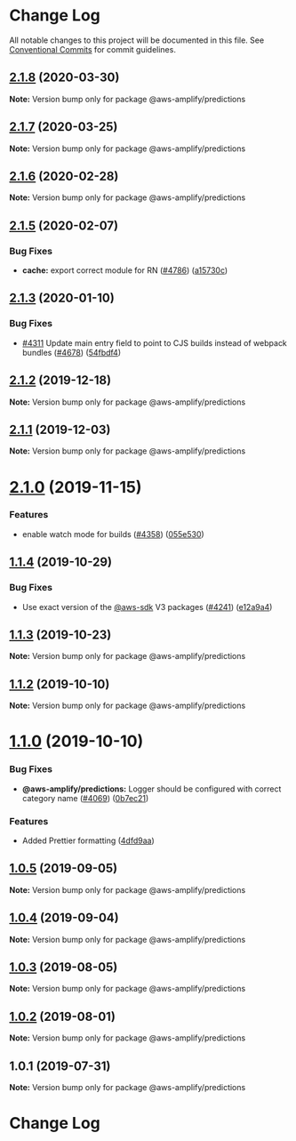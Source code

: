 # Change Log

All notable changes to this project will be documented in this file.
See [Conventional Commits](https://conventionalcommits.org) for commit guidelines.

## [2.1.8](https://github.com/aws-amplify/amplify-js/compare/@aws-amplify/predictions@2.1.7...@aws-amplify/predictions@2.1.8) (2020-03-30)

**Note:** Version bump only for package @aws-amplify/predictions





## [2.1.7](https://github.com/aws-amplify/amplify-js/compare/@aws-amplify/predictions@2.1.6...@aws-amplify/predictions@2.1.7) (2020-03-25)

**Note:** Version bump only for package @aws-amplify/predictions





## [2.1.6](https://github.com/aws-amplify/amplify-js/compare/@aws-amplify/predictions@2.1.5...@aws-amplify/predictions@2.1.6) (2020-02-28)

**Note:** Version bump only for package @aws-amplify/predictions





## [2.1.5](https://github.com/aws-amplify/amplify-js/compare/@aws-amplify/predictions@2.1.3...@aws-amplify/predictions@2.1.5) (2020-02-07)


### Bug Fixes

* **cache:** export correct module for RN ([#4786](https://github.com/aws-amplify/amplify-js/issues/4786)) ([a15730c](https://github.com/aws-amplify/amplify-js/commit/a15730cc50692d9d31a0f586c3544b3dcdbea659))





## [2.1.3](https://github.com/aws-amplify/amplify-js/compare/@aws-amplify/predictions@2.1.2...@aws-amplify/predictions@2.1.3) (2020-01-10)


### Bug Fixes

* [#4311](https://github.com/aws-amplify/amplify-js/issues/4311) Update main entry field to point to CJS builds instead of webpack bundles ([#4678](https://github.com/aws-amplify/amplify-js/issues/4678)) ([54fbdf4](https://github.com/aws-amplify/amplify-js/commit/54fbdf4b1393567735fb7b5f4144db273f1a5f6a))





## [2.1.2](https://github.com/aws-amplify/amplify-js/compare/@aws-amplify/predictions@2.1.1...@aws-amplify/predictions@2.1.2) (2019-12-18)

**Note:** Version bump only for package @aws-amplify/predictions





## [2.1.1](https://github.com/aws-amplify/amplify-js/compare/@aws-amplify/predictions@2.1.0...@aws-amplify/predictions@2.1.1) (2019-12-03)

**Note:** Version bump only for package @aws-amplify/predictions





# [2.1.0](https://github.com/aws-amplify/amplify-js/compare/@aws-amplify/predictions@1.1.4...@aws-amplify/predictions@2.1.0) (2019-11-15)


### Features

* enable watch mode for builds ([#4358](https://github.com/aws-amplify/amplify-js/issues/4358)) ([055e530](https://github.com/aws-amplify/amplify-js/commit/055e5308efc308ae6beee78f8963bb2f812e1f85))





## [1.1.4](https://github.com/aws-amplify/amplify-js/compare/@aws-amplify/predictions@1.1.3...@aws-amplify/predictions@1.1.4) (2019-10-29)


### Bug Fixes

* Use exact version of the [@aws-sdk](https://github.com/aws-sdk) V3 packages ([#4241](https://github.com/aws-amplify/amplify-js/issues/4241)) ([e12a9a4](https://github.com/aws-amplify/amplify-js/commit/e12a9a490c35a495101bad2352907c8a7e2255b5))





## [1.1.3](https://github.com/aws-amplify/amplify-js/compare/@aws-amplify/predictions@1.1.2...@aws-amplify/predictions@1.1.3) (2019-10-23)

**Note:** Version bump only for package @aws-amplify/predictions





## [1.1.2](https://github.com/aws/aws-amplify/compare/@aws-amplify/predictions@1.1.0...@aws-amplify/predictions@1.1.2) (2019-10-10)

**Note:** Version bump only for package @aws-amplify/predictions





# [1.1.0](https://github.com/aws/aws-amplify/compare/@aws-amplify/predictions@1.0.5...@aws-amplify/predictions@1.1.0) (2019-10-10)


### Bug Fixes

* **@aws-amplify/predictions:** Logger should be configured with correct category name ([#4069](https://github.com/aws/aws-amplify/issues/4069)) ([0b7ec21](https://github.com/aws/aws-amplify/commit/0b7ec212960e87d88b30ef8bf7028f19f041dac1))


### Features

* Added Prettier formatting ([4dfd9aa](https://github.com/aws/aws-amplify/commit/4dfd9aa9ab900307c9d17c68448a6ca4aa08fd5a))





## [1.0.5](https://github.com/aws/aws-amplify/compare/@aws-amplify/predictions@1.0.4...@aws-amplify/predictions@1.0.5) (2019-09-05)

**Note:** Version bump only for package @aws-amplify/predictions

## [1.0.4](https://github.com/aws/aws-amplify/compare/@aws-amplify/predictions@1.0.3...@aws-amplify/predictions@1.0.4) (2019-09-04)

**Note:** Version bump only for package @aws-amplify/predictions

## [1.0.3](https://github.com/aws/aws-amplify/compare/@aws-amplify/predictions@1.0.2...@aws-amplify/predictions@1.0.3) (2019-08-05)

**Note:** Version bump only for package @aws-amplify/predictions

## [1.0.2](https://github.com/aws/aws-amplify/compare/@aws-amplify/predictions@1.0.1...@aws-amplify/predictions@1.0.2) (2019-08-01)

**Note:** Version bump only for package @aws-amplify/predictions

## 1.0.1 (2019-07-31)

**Note:** Version bump only for package @aws-amplify/predictions

# Change Log
